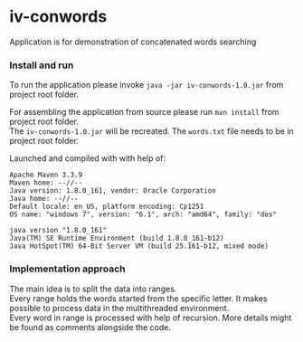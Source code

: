 # iv-conwords

Application is for demonstration of concatenated words searching 

### Install and run

To run the application please invoke `java -jar iv-conwords-1.0.jar` from project root folder.

For assembling the application from source please run `mvn install` from project root folder.    
The `iv-conwords-1.0.jar` will be recreated. The `words.txt` file needs to be in project root folder.


Launched and compiled with with help of:

    Apache Maven 3.3.9
    Maven home: --//--
    Java version: 1.8.0_161, vendor: Oracle Corporation
    Java home: --//--
    Default locale: en_US, platform encoding: Cp1251
    OS name: "windows 7", version: "6.1", arch: "amd64", family: "dos"

    java version "1.8.0_161"  
    Java(TM) SE Runtime Environment (build 1.8.0_161-b12)  
    Java HotSpot(TM) 64-Bit Server VM (build 25.161-b12, mixed mode)

### Implementation approach

The main idea is to split the data into ranges.    
Every range holds the words started from the specific letter. It makes possible to process data in the multithreaded environment.   
Every word in range is processed with help of recursion. More details might be found as comments alongside the code.

